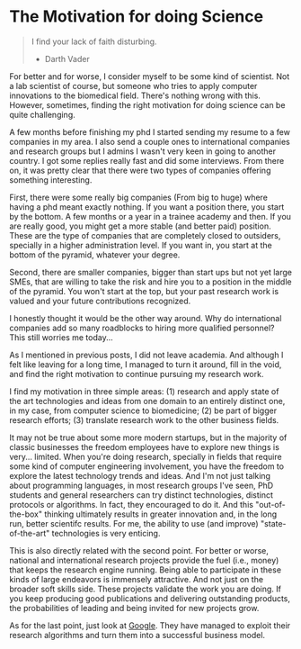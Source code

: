 # The Motivation for doing Science

> I find your lack of faith disturbing.
> - Darth Vader

For better and for worse, I consider myself to be some kind of scientist. Not a lab scientist of course, but someone who tries to apply computer innovations to the biomedical field. There's nothing wrong with this. However, sometimes, finding the right motivation for doing science can be quite challenging.

A few months before finishing my phd I started sending my resume to a few companies in my area. I also send a couple ones to international companies and research groups but I admins I wasn't very keen in going to another country. I got some replies really fast and did some interviews. From there on, it was pretty clear that there were two types of companies offering something interesting. 

First, there were some really big companies (From big to huge) where having a phd meant exactly nothing. If you want a position there, you start by the bottom. A few months or a year in a trainee academy and then.  If you are really good, you might get a more stable (and better paid) position. These are the type of companies that are completely closed to outsiders, specially in a higher administration level. If you want in, you start at the bottom of the pyramid, whatever your degree.

Second, there are smaller companies, bigger than start ups but not yet large SMEs, that are willing to take the risk and hire you to a position in the middle of the pyramid. You won't start at the top, but your past research work is valued and your future contributions recognized.

I honestly thought it would be the other way around. Why do international companies add so many roadblocks to hiring more qualified personnel? This still worries me today...

As I mentioned in previous posts, I did not leave academia. And although I felt like leaving for a long time, I managed to turn it around, fill in the void, and find the right motivation to continue pursuing my research work.

I find my motivation in three simple areas: (1) research and apply state of the art technologies and ideas from one domain to an entirely distinct one, in my case, from computer science to biomedicine; (2) be part of bigger research efforts; (3) translate research work to the other business fields.

It may not be true about some more modern startups, but in the majority of classic businesses the freedom employees have to explore new things is very... limited. When you're doing research, specially in fields that require some kind of computer engineering involvement, you have the freedom to explore the latest technology trends and ideas. And I'm not just talking about programming languages, in most research groups I've seen, PhD students and general researchers can try distinct technologies, distinct protocols or algorithms. In fact, they encouraged to do it. And this "out-of-the-box" thinking ultimately results in greater innovation and, in the long run, better scientifc results. For me, the ability to use (and improve) "state-of-the-art" technologies is very enticing.

This is also directly related with the second point. For better or worse, national and international research projects  provide the fuel (i.e., money) that keeps the research engine running. Being able to participate in these kinds of large endeavors is immensely attractive. And not just on the broader soft skills side. These projects validate the work you are doing. If you keep producing good publications and delivering outstanding products, the probabilities of leading and being invited for new projects grow.

As for the last point, just look at [Google](http://ilpubs.stanford.edu:8090/422/1/1999-66.pdf). They have managed to exploit their research algorithms and turn them into a successful business model.


